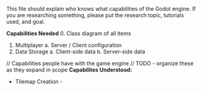 This file should explain who knows what capabilities of the Godot engine.  If you are researching something, please put the research topic, tutorials used, and goal.

**Capabilities Needed**
0. Class diagram of all items
1. Multiplayer
 a. Server / Client configuration
2. Data Storage
 a. Client-side data
 b. Server-side data

// Capabilities people have with the game engine
// TODO - organize these as they expand in scope
**Capabilites Understood:**
- Tilemap Creation - 

